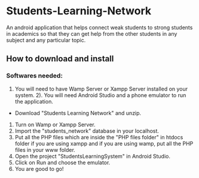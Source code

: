 # Students-Learning-Network
An android application that helps connect weak students to strong students in academics so that they can get help from the other students in any subject and any particular topic.

## How to download and install
### Softwares needed:
1. You will need to have Wamp Server or Xampp Server installed on your system. 
2). You will need Android Studio and a phone emulator to run the application.
- Download "Students Learning Network" and unzip.
1. Turn on Wamp or Xampp Server.
2. Import the "students_network" database in your localhost.
3. Put all the PHP files which are inside the "PHP files folder" in htdocs folder if you are using xampp and if you are 
using wamp, put all the PHP files in your www folder.
4. Open the project "StudentsLearningSystem" in Android Studio.
5. Click on Run and choose the emulator.
6. You are good to go!

